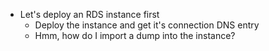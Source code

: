 
- Let's deploy an RDS instance first
    - Deploy the instance and get it's connection DNS entry
    - Hmm, how do I import a dump into the instance?